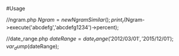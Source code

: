 #Usage

//ngram.php
$Ngram = new NgramSimilar();
print_r($Ngram->execute('abcdefg','abcdefg1234')->percent);

//date_range.php
$dateRange = date_range('2012/03/01','2015/12/01');
var_dump($dateRange);
